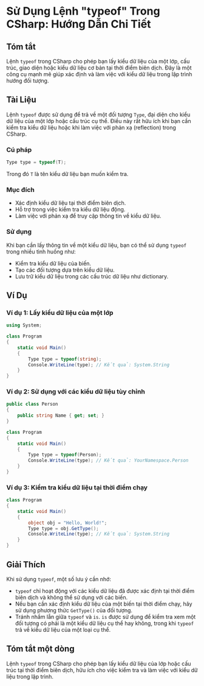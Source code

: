 <!--
Meta Description: # Sử Dụng Lệnh "typeof" Trong CSharp: Hướng Dẫn Chi Tiết ## Tóm tắt Lệnh `typeof` trong CSharp cho phép bạn lấy kiểu dữ liệu của một lớp, cấu trúc, gi...
Meta Keywords: liệu, kiểu, typeof, một, type
-->

# Sử Dụng Lệnh "typeof" Trong CSharp: Hướng Dẫn Chi Tiết

## Tóm tắt
Lệnh `typeof` trong CSharp cho phép bạn lấy kiểu dữ liệu của một lớp, cấu trúc, giao diện hoặc kiểu dữ liệu cơ bản tại thời điểm biên dịch. Đây là một công cụ mạnh mẽ giúp xác định và làm việc với kiểu dữ liệu trong lập trình hướng đối tượng.

## Tài Liệu
Lệnh `typeof` được sử dụng để trả về một đối tượng `Type`, đại diện cho kiểu dữ liệu của một lớp hoặc cấu trúc cụ thể. Điều này rất hữu ích khi bạn cần kiểm tra kiểu dữ liệu hoặc khi làm việc với phản xạ (reflection) trong CSharp.

### Cú pháp
```csharp
Type type = typeof(T);
```
Trong đó `T` là tên kiểu dữ liệu bạn muốn kiểm tra.

### Mục đích
- Xác định kiểu dữ liệu tại thời điểm biên dịch.
- Hỗ trợ trong việc kiểm tra kiểu dữ liệu động.
- Làm việc với phản xạ để truy cập thông tin về kiểu dữ liệu.

### Sử dụng
Khi bạn cần lấy thông tin về một kiểu dữ liệu, bạn có thể sử dụng `typeof` trong nhiều tình huống như:
- Kiểm tra kiểu dữ liệu của biến.
- Tạo các đối tượng dựa trên kiểu dữ liệu.
- Lưu trữ kiểu dữ liệu trong các cấu trúc dữ liệu như dictionary.

## Ví Dụ
### Ví dụ 1: Lấy kiểu dữ liệu của một lớp
```csharp
using System;

class Program
{
    static void Main()
    {
        Type type = typeof(string);
        Console.WriteLine(type); // Kết quả: System.String
    }
}
```

### Ví dụ 2: Sử dụng với các kiểu dữ liệu tùy chỉnh
```csharp
public class Person
{
    public string Name { get; set; }
}

class Program
{
    static void Main()
    {
        Type type = typeof(Person);
        Console.WriteLine(type); // Kết quả: YourNamespace.Person
    }
}
```

### Ví dụ 3: Kiểm tra kiểu dữ liệu tại thời điểm chạy
```csharp
class Program
{
    static void Main()
    {
        object obj = "Hello, World!";
        Type type = obj.GetType();
        Console.WriteLine(type); // Kết quả: System.String
    }
}
```

## Giải Thích
Khi sử dụng `typeof`, một số lưu ý cần nhớ:
- `typeof` chỉ hoạt động với các kiểu dữ liệu đã được xác định tại thời điểm biên dịch và không thể sử dụng với các biến.
- Nếu bạn cần xác định kiểu dữ liệu của một biến tại thời điểm chạy, hãy sử dụng phương thức `GetType()` của đối tượng.
- Tránh nhầm lẫn giữa `typeof` và `is`. `is` được sử dụng để kiểm tra xem một đối tượng có phải là một kiểu dữ liệu cụ thể hay không, trong khi `typeof` trả về kiểu dữ liệu của một loại cụ thể.

## Tóm tắt một dòng
Lệnh `typeof` trong CSharp cho phép bạn lấy kiểu dữ liệu của lớp hoặc cấu trúc tại thời điểm biên dịch, hữu ích cho việc kiểm tra và làm việc với kiểu dữ liệu trong lập trình.